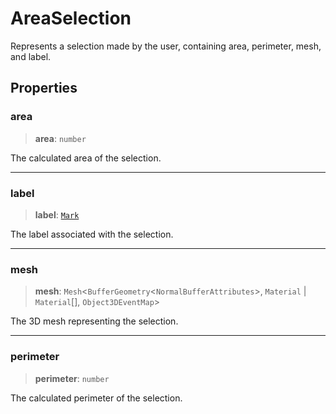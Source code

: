 # AreaSelection

Represents a selection made by the user, containing area, perimeter, mesh, and label.

## Properties

### area

> **area**: `number`

The calculated area of the selection.

***

### label

> **label**: [`Mark`](../classes/Mark.md)

The label associated with the selection.

***

### mesh

> **mesh**: `Mesh`\<`BufferGeometry`\<`NormalBufferAttributes`\>, `Material` \| `Material`[], `Object3DEventMap`\>

The 3D mesh representing the selection.

***

### perimeter

> **perimeter**: `number`

The calculated perimeter of the selection.
